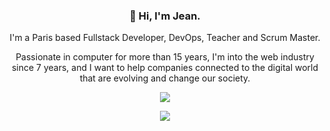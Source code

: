 <h3 align="center">👋 Hi, I'm Jean.</h3>
<p align="center">I'm a Paris based Fullstack Developer, DevOps, Teacher and Scrum Master.</p>
<p align="center">Passionate in computer for more than 15 years, I'm into the web industry since 7 years, and I want to help companies connected to the digital world that are evolving and change our society.</p>
<p align="center">
	<img src="https://github-readme-stats.vercel.app/api/?username=mrpandat&show_icons=true&theme=blueberry&count_private=true&include_all_commits=true"></img>
</p>
<p align="center">
  <img src="https://media.giphy.com/media/2UCt7zbmsLoCXybx6t/giphy.gif" />
</p>
